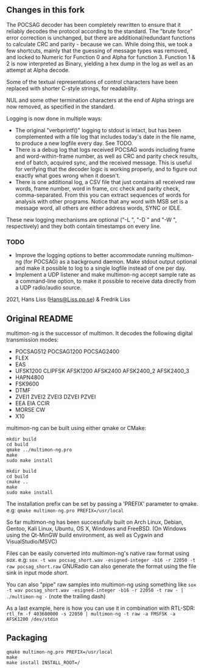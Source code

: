 ## Changes in this fork
The POCSAG decoder has been completely rewritten to ensure that it reliably decodes the protocol according to the standard. The "brute force" error correction is unchanged, but there are additional/redundant functions to calculate CRC and parity - because we can.
While doing this, we took a few shortcuts, mainly that the guessing of message types was removed, and locked to Numeric for Function 0 and Alpha for function 3. Function 1 & 2 is now interpreted as Binary, yielding a hex dump in the log as well as an attempt at Alpha decode.

Some of the textual representations of control characters have been replaced with shorter C-style strings, for readability.

NUL and some other termination characters at the end of Alpha strings are now removed, as specified in the standard.

Logging is now done in multiple ways:
* The original "verbprintf()" logging to stdout is intact, but has been complemented with a file log that includes today's date in the file name, to produce a new logfile every day. See TODO.
* There is a debug log that logs received POCSAG words including frame and word-within-frame number, as well as CRC and parity check results, end of batch, acquired sync, and the received message. This is useful for verifying that the decoder logic is working properly, and to figure out exactly what goes wrong when it doesn't.
* There is one additional log, a CSV file that just contains all received raw words, frame number, word in frame, crc check and parity check, comma-separated. From this you can extract sequences of words for analysis with other programs. Notice that any word with MSB set is a message word, all others are either address words, SYNC or IDLE.

These new logging mechanisms are optional ("-L <logdir>", "-D <debug log file>" and "-W <word CSV log>", respectively) and they both contain timestamps on every line.

### TODO
* Improve the logging options to better accommodate running multimon-ng (for POCSAG) as a background daemon. Make stdout output optional and make it possible to log to a single logfile instead of one per day.
* Implement a UDP listener and make multimon-ng accept sample rate as a command-line option, to make it possible to receive data directly from a UDP radio/audio source.

2021, Hans Liss (Hans@Liss.pp.se) & Fredrik Liss

Original README
---------------------------------------------------
multimon-ng is the successor of multimon. It decodes the following digital transmission modes:

- POCSAG512 POCSAG1200 POCSAG2400
- FLEX
- EAS
- UFSK1200 CLIPFSK AFSK1200 AFSK2400 AFSK2400_2 AFSK2400_3
- HAPN4800
- FSK9600 
- DTMF
- ZVEI1 ZVEI2 ZVEI3 DZVEI PZVEI
- EEA EIA CCIR
- MORSE CW
- X10

multimon-ng can be built using either qmake or CMake:
```
mkdir build
cd build
qmake ../multimon-ng.pro
make
sudo make install
```
```
mkdir build
cd build
cmake ..
make
sudo make install
```

The installation prefix can be set by passing a 'PREFIX' parameter to qmake. e.g:
```qmake multimon-ng.pro PREFIX=/usr/local```

So far multimon-ng has been successfully built on Arch Linux, Debian, Gentoo, Kali Linux, Ubuntu, OS X, Windows and FreeBSD.
(On Windows using the Qt-MinGW build environment, as well as Cygwin and VisualStudio/MSVC)

Files can be easily converted into multimon-ng's native raw format using *sox*. e.g:
```sox -t wav pocsag_short.wav -esigned-integer -b16 -r 22050 -t raw pocsag_short.raw```
GNURadio can also generate the format using the file sink in input mode *short*. 

You can also "pipe" raw samples into multimon-ng using something like
```sox -t wav pocsag_short.wav -esigned-integer -b16 -r 22050 -t raw - | ./multimon-ng -```
(note the trailing dash)

As a last example, here is how you can use it in combination with RTL-SDR:
```rtl_fm -f 403600000 -s 22050 | multimon-ng -t raw -a FMSFSK -a AFSK1200 /dev/stdin```

Packaging
---------

```
qmake multimon-ng.pro PREFIX=/usr/local
make
make install INSTALL_ROOT=/
```
